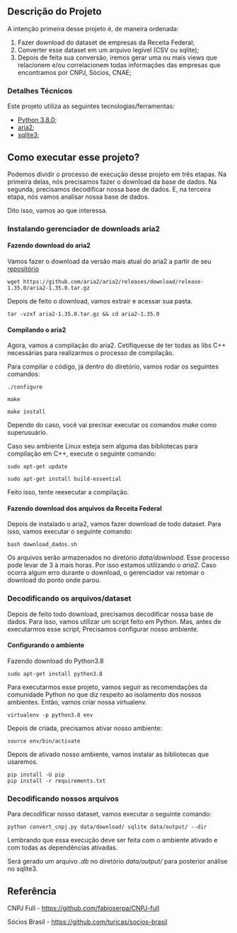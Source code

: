 ## Descrição do Projeto

A intenção primeira desse projeto é, de maneira ordenada:

1. Fazer download do dataset de empresas da Receita Federal;
2. Converter esse dataset em um arquivo legível (CSV ou sqlite);
3. Depois de feita sua conversão, iremos gerar uma ou mais views que relacionem e/ou correlacionem todas informações das empresas que encontramos por CNPJ, Sócios, CNAE;

### Detalhes Técnicos

Este projeto utiliza as seguintes tecnologias/ferramentas:

* [Python 3.8.0](https://www.python.org/dev/peps/pep-0569/);
* [aria2](https://aria2.github.io/);
* [sqlite3](https://sqlite.org/index.html);

## Como executar esse projeto?


Podemos dividir o processo de execução desse projeto em três etapas. Na primeira delas, nós precisamos fazer o download da base de dados. Na segunda, precisamos decodificar nossa base de dados. E, na terceira etapa, nós vamos analisar nossa base de dados.

Dito isso, vamos ao que interessa. 

### Instalando gerenciador de downloads aria2


#### Fazendo download do aria2

Vamos fazer o download da versão mais atual do aria2 a partir de seu [repositório](https://github.com/aria2/aria2/releases/tag/release-1.35.0)

```
wget https://github.com/aria2/aria2/releases/download/release-1.35.0/aria2-1.35.0.tar.gz
```

Depois de feito o download, vamos extrair e  acessar sua pasta.

```
tar -vzxf aria2-1.35.0.tar.gz && cd aria2-1.35.0
```


#### Compilando o aria2

Agora, vamos a compilação do aria2. Cetifiquesse de ter todas as libs C++  necessárias para realizarmos o processo de compilação.

Para compilar o código, já dentro do diretório, vamos rodar os seguintes comandos:

```
./configure

make

make install
```

Dependo do caso, você vai precisar executar os comandos *make* como superusuário.

Caso seu ambiente Linux esteja sem alguma das bibliotecas para compilação em C++, execute o seguinte comando:

```
sudo apt-get update

sudo apt-get install build-essential
```

Feito isso, tente reexecutar a compilação.


#### Fazendo download dos arquivos da Receita Federal

Depois de instalado o aria2, vamos fazer download de todo dataset. Para isso, vamos executar o seguinte comando:

```
bash download_dados.sh
```

Os arquivos serão armazenados no diretório *data/download*. Esse processo pode levar de 3 à mais horas. Por isso estamos utilizando o *aria2*. Caso ocorra algum erro durante o download, o gerenciador vai retomar o download do ponto onde parou.


### Decodificando os arquivos/dataset

Depois de feito todo download, precisamos decodificar nossa base de dados. Para isso, vamos utilizar um script feito em Python. Mas, antes de executarmos esse script, Precisamos configurar nosso ambiente.


#### Configurando o ambiente

Fazendo download do Python3.8

```
sudo apt-get install python3.8
```

Para executarmos esse projeto, vamos seguir as recomendações da comunidade Python no que diz respeito ao isolamento dos nossos ambientes. Então, vamos criar nossa virtualenv.

```
virtualenv -p python3.8 env
```

Depois de criada, precisamos ativar nosso ambiente:

```
source env/bin/activate
```

Depois de ativado nosso ambiente, vamos instalar as bibliotecas que usaremos.

```
pip install -U pip
pip install -r requirements.txt
```

### Decodificando nossos arquivos 


Para decodificar nosso dataset, vamos executar o seguinte comando:

```
python convert_cnpj.py data/download/ sqlite data/output/ --dir
```

Lembrando que essa execução deve ser feita com o ambiente ativado e com todas as dependências ativadas.

Será gerado um arquivo *.db* no diretório *data/output/* para posterior análise no sqlite3.

## Referência

CNPJ Full - https://github.com/fabioserpa/CNPJ-full

Sócios Brasil - https://github.com/turicas/socios-brasil